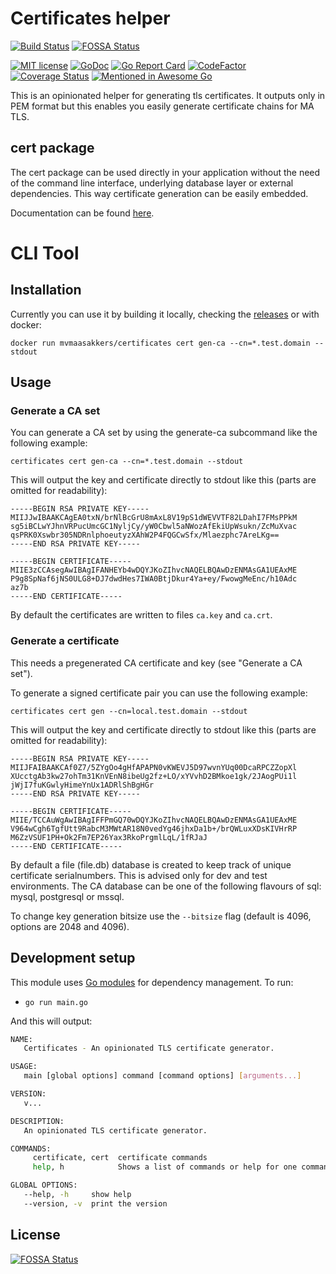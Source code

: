 # Certificates helper 

[![Build Status](https://travis-ci.com/mvmaasakkers/certificates.svg?branch=master)](https://travis-ci.com/mvmaasakkers/certificates) [![FOSSA Status](https://app.fossa.io/api/projects/git%2Bgithub.com%2Fmvmaasakkers%2Fcertificates.svg?type=shield)](https://app.fossa.io/projects/git%2Bgithub.com%2Fmvmaasakkers%2Fcertificates?ref=badge_shield)

[![MIT license](http://img.shields.io/badge/license-MIT-brightgreen.svg)](http://opensource.org/licenses/MIT)
[![GoDoc](https://godoc.org/github.com/mvmaasakkers/certificates?status.svg)](https://godoc.org/github.com/mvmaasakkers/certificates)
[![Go Report Card](https://goreportcard.com/badge/github.com/mvmaasakkers/certificates)](https://goreportcard.com/report/github.com/mvmaasakkers/certificates)
[![CodeFactor](https://www.codefactor.io/repository/github/mvmaasakkers/certificates/badge)](https://www.codefactor.io/repository/github/mvmaasakkers/certificates)
[![Coverage Status](https://coveralls.io/repos/github/mvmaasakkers/certificates/badge.svg?branch=master)](https://coveralls.io/github/mvmaasakkers/certificates?branch=master)
[![Mentioned in Awesome Go](https://awesome.re/mentioned-badge.svg)](https://github.com/avelino/awesome-go)  


This is an opinionated helper for generating tls certificates.
It outputs only in PEM format but this enables you easily generate certificate
chains for MA TLS.

## cert package

The cert package can be used directly in your application without the need of the command 
line interface, underlying database layer or external dependencies. This way certificate 
generation can be easily embedded. 

Documentation can be found [here](https://godoc.org/github.com/mvmaasakkers/certificates/cert).

# CLI Tool

## Installation

Currently you can use it by building it locally, checking the [releases](https://github.com/mvmaasakkers/certificates/releases) or with docker:

`docker run mvmaasakkers/certificates cert gen-ca --cn=*.test.domain --stdout`

## Usage

### Generate a CA set

You can generate a CA set by using the generate-ca subcommand like the following example:

`certificates cert gen-ca --cn=*.test.domain --stdout`

This will output the key and certificate directly to stdout like this (parts are omitted for readability):

```
-----BEGIN RSA PRIVATE KEY-----
MIIJJwIBAAKCAgEA0txN/brNlBcGrU8mAxL8V19pS1dWEVVTF82LDahI7FMsPPkM
sg5iBCLwYJhnVRPucUmcGC1NyljCy/yW0Cbwl5aNWozAfEkiUpWsukn/ZcMuXvac
qsPRK0Xswbr305NDRnlphoeutyzXAhW2P4FQGCwSfx/Mlaezphc7AreLKg==
-----END RSA PRIVATE KEY-----

-----BEGIN CERTIFICATE-----
MIIE3zCCAsegAwIBAgIFANHEYb4wDQYJKoZIhvcNAQELBQAwDzENMAsGA1UEAxME
P9g8SpNaf6jNS0ULG8+DJ7dwdHes7IWA0BtjDkur4Ya+ey/FwowgMeEnc/h10Adc
az7b
-----END CERTIFICATE-----

```

By default the certificates are written to files `ca.key` and `ca.crt`.

### Generate a certificate

This needs a pregenerated CA certificate and key (see "Generate a CA set").

To generate a signed certificate pair you can use the following example:

`certificates cert gen --cn=local.test.domain --stdout`

This will output the key and certificate directly to stdout like this (parts are omitted for readability):

```
-----BEGIN RSA PRIVATE KEY-----
MIIJFAIBAAKCAf0Z7/5ZYgOo4gHfAPAPN0vKWEVJ5D97wvnYUq00DcaRPCZZopXl
XUcctgAb3kw27ohTm31KnVEnN8ibeUg2fz+LO/xYVvhD2BMkoe1gk/2JAogPUi1l
jWjI7fuKGwlyHimeYnUx1ADRlShBgHGr
-----END RSA PRIVATE KEY-----

-----BEGIN CERTIFICATE-----
MIIE/TCCAuWgAwIBAgIFFPmGQ70wDQYJKoZIhvcNAQELBQAwDzENMAsGA1UEAxME
V964wCgh6TgfUtt9RabcM3MWtAR18N0vedYg46jhxDa1b+/brQWLuxXDsKIVHrRP
M6ZzVSUF1PH+Ok2Fm7EP26Yax3RkoPrgmlLqL/1fRJaJ
-----END CERTIFICATE-----

```

By default a file (file.db) database is created to keep track of unique certificate serialnumbers. 
This is advised only for dev and test environments. The CA database can be one of the following flavours of sql: mysql, 
postgresql or mssql. 

To change key generation bitsize use the `--bitsize` flag (default is 4096, options are 2048 and 4096).

## Development setup

This module uses [Go modules](https://github.com/golang/go/wiki/Modules) for dependency management.
To run: 

- `go run main.go`

And this will output:

```bash
NAME:
   Certificates - An opinionated TLS certificate generator.

USAGE:
   main [global options] command [command options] [arguments...]

VERSION:
   v...

DESCRIPTION:
   An opinionated TLS certificate generator.

COMMANDS:
     certificate, cert  certificate commands
     help, h            Shows a list of commands or help for one command

GLOBAL OPTIONS:
   --help, -h     show help
   --version, -v  print the version
```

## License
[![FOSSA Status](https://app.fossa.io/api/projects/git%2Bgithub.com%2Fmvmaasakkers%2Fcertificates.svg?type=large)](https://app.fossa.io/projects/git%2Bgithub.com%2Fmvmaasakkers%2Fcertificates?ref=badge_large)